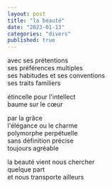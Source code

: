 ```yaml
---
layout: post
title: "la beauté"
date: "2023-01-13"
categories: "divers"
published: true
---
```


avec ses prétentions  
ses préférences multiples  
ses habitudes et ses conventions  
ses traits familiers  

étincelle pour l'intellect  
baume sur le cœur  

par la grâce  
l'élégance ou le charme  
polymorphe perpétuelle  
sans définition précise  
toujours agréable  

la beauté vient nous chercher  
quelque part  
et nous transporte ailleurs
